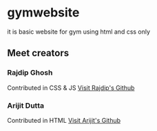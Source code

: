 # gymwebsite

it is basic website for gym using html and css only

## Meet creators

### Rajdip Ghosh

Contributed in CSS & JS
[Visit Rajdip's Github](https://github.com/rajdipg000)

### Arijit Dutta

Contributed in HTML
[Visit Arijit's Github ](https://github.com/arijitd69)
